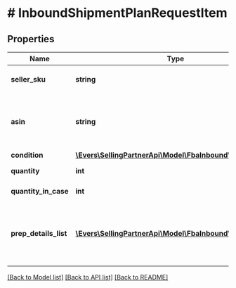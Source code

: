 # # InboundShipmentPlanRequestItem

## Properties

Name | Type | Description | Notes
------------ | ------------- | ------------- | -------------
**seller_sku** | **string** | The seller SKU of the item. |
**asin** | **string** | The Amazon Standard Identification Number (ASIN) of the item. |
**condition** | [**\Evers\SellingPartnerApi\Model\FbaInbound\Condition**](Condition.md) |  |
**quantity** | **int** | The item quantity. |
**quantity_in_case** | **int** | The item quantity. | [optional]
**prep_details_list** | [**\Evers\SellingPartnerApi\Model\FbaInbound\PrepDetails[]**](PrepDetails.md) | A list of preparation instructions and who is responsible for that preparation. | [optional]

[[Back to Model list]](../../README.md#models) [[Back to API list]](../../README.md#endpoints) [[Back to README]](../../README.md)
